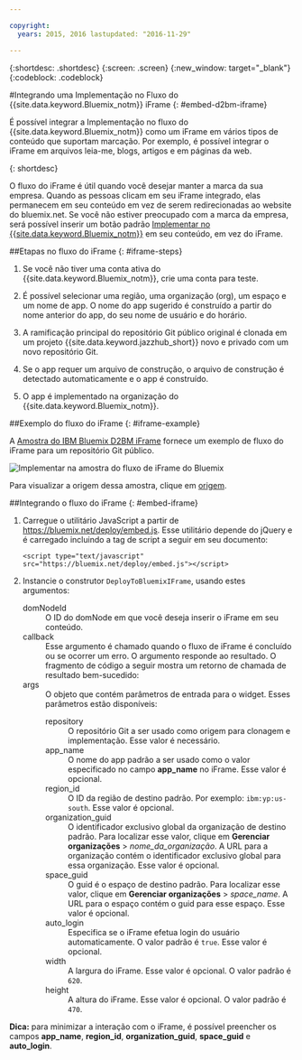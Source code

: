 ```yaml
---

copyright:
  years: 2015, 2016 lastupdated: "2016-11-29"

---
```


{:shortdesc: .shortdesc}
{:screen: .screen}
{:new_window: target="_blank"}
{:codeblock: .codeblock}

#Integrando uma Implementação no Fluxo do {{site.data.keyword.Bluemix_notm}} iFrame
{: #embed-d2bm-iframe}


É possível integrar a Implementação no fluxo do {{site.data.keyword.Bluemix_notm}} como um
iFrame em vários tipos de conteúdo que suportam marcação. Por exemplo, é possível integrar o
iFrame em arquivos leia-me, blogs, artigos e em páginas da web.

{: shortdesc}

O fluxo do iFrame é útil quando você desejar manter a marca da sua empresa. Quando as pessoas clicam em seu
iFrame integrado, elas permanecem em seu conteúdo em vez de serem redirecionadas ao website do bluemix.net. Se você não estiver preocupado com a marca da empresa,
será possível inserir um botão padrão [Implementar no
{{site.data.keyword.Bluemix_notm}}](/docs/develop/deploy_button.html) em seu conteúdo, em vez do iFrame.

##Etapas no fluxo do iFrame {: #iframe-steps}

1. Se você não tiver uma conta ativa do {{site.data.keyword.Bluemix_notm}}, crie uma conta para teste.

2. É possível selecionar uma região, uma organização (org), um espaço e um nome de app. O nome do app sugerido é construído a partir do nome anterior do app, do seu nome de usuário e do horário.

3. A ramificação principal do repositório Git público original é clonada em um projeto
{{site.data.keyword.jazzhub_short}} novo e privado com um novo repositório Git.

4. Se o app requer um arquivo de construção, o arquivo de construção é detectado automaticamente e o app é construído.

5. O app é implementado na organização do {{site.data.keyword.Bluemix_notm}}.

##Exemplo do fluxo do iFrame {: #iframe-example}

<p>
A <a class="xref" href="http://d2bm-iframe-sample.ng.bluemix.net/" target="_blank" title="(Abre em uma nova guia ou janela)">Amostra do
IBM Bluemix D2BM iFrame</a> fornece um exemplo de fluxo do iFrame
para um repositório Git público.<div class="image"><img class="image" src="images/d2bm_iframe_sample2.png" alt="Implementar na amostra do fluxo de iFrame do Bluemix" /></div>
</p>

<p>
Para visualizar a origem dessa amostra, clique em <a class="xref" href="https://hub.jazz.net/project/idsorg/d2bm-iframe-sample/overview" target="_blank" title="(Abre em uma nova guia ou janela)">origem</a>.
</p>

##Integrando o fluxo do iFrame {: #embed-iframe}  

<ol>
<li>Carregue o utilitário JavaScript a partir de <a href="https://bluemix.net/deploy/embed.js" target="_blank">https://bluemix.net/deploy/embed.js</a>. Esse utilitário depende do jQuery e é carregado incluindo a tag de script a seguir em seu documento:
<pre class="pre">
<code>&lt;script type="text/javascript" src="https://bluemix.net/deploy/embed.js"&gt;&lt;/script&gt;</code>
</pre>
</li>
<li> Instancie o construtor <code>DeployToBluemixIFrame</code>, usando estes argumentos:

<dl class="parml">
<dt class="pt dlterm">domNodeId</dt>
<dd class="pd">O ID do domNode em que você deseja inserir o iFrame em seu conteúdo.</dd>

<dt class="pt dlterm">callback</dt>
<dd class="pd">Esse argumento é chamado quando o fluxo de iFrame é concluído ou se ocorrer um erro. O argumento responde ao
resultado. O fragmento de código a seguir mostra um retorno de chamada de resultado bem-sucedido:</dd>

<dt class="pt dlterm">args</dt>
<dd class="pd">O objeto que contém parâmetros de entrada para o widget. Esses parâmetros estão disponíveis:

<dl class="parml">

<dt class="pt dlterm">repository</dt>
<dd class="pd">O repositório Git a ser usado como origem para clonagem e implementação. Esse valor é necessário.</dd>

<dt class="pt dlterm">app_name</dt>
<dd class="pd">O nome do app padrão a ser usado como o valor especificado no campo <strong>app_name</strong>
no iFrame. Esse valor é opcional.</dd>


<dt class="pt dlterm">region_id</dt>
<dd class="pd">O ID da região de destino padrão. Por exemplo: <code>ibm:yp:us-south</code>. Esse valor é opcional.</dd>

<dt class="pt dlterm">organization_guid</dt>
<dd class="pd">O identificador exclusivo global da organização de destino padrão. Para localizar esse valor, clique em <strong>Gerenciar organizações</strong> >
<i>nome_da_organização</i>. A URL para a organização contém o identificador exclusivo global para essa organização. Esse valor é opcional.</dd>

<dt class="pt dlterm">space_guid</dt>
<dd class="pd">O guid é o espaço de destino padrão. Para localizar esse valor, clique em <strong>Gerenciar organizações</strong> > <i>space_name</i>. A URL para o espaço contém o
guid para esse espaço. Esse valor é opcional.</dd>

<dt class="pt dlterm">auto_login</dt>
<dd class="pd">Especifica se o iFrame efetua login do usuário automaticamente. O valor padrão é
<code>true</code>. Esse valor é opcional.</dd>

<dt class="pt dlterm">width</dt>
<dd class="pd">A largura do iFrame. Esse valor é opcional. O valor padrão é <code>620</code>.</dd>

<dt class="pt dlterm">height</dt>
<dd class="pd">A altura do iFrame. Esse valor é opcional. O valor padrão é <code>470</code>.</dd>
</dl>

</dd>
</dl>
</li>
</ol>  

**Dica:** para minimizar a interação com o iFrame, é possível preencher os campos **app_name**, **region_id**, **organization_guid**, **space_guid** e **auto_login**.

